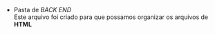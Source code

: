 - Pasta de <em>BACK END</em>
  <br>
  Este arquivo foi criado para que possamos organizar os arquivos de <b>HTML</b><br>
